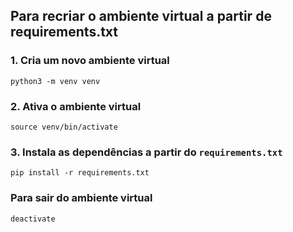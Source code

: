 ## Para recriar o ambiente virtual a partir de requirements.txt

### 1. Cria um novo ambiente virtual
```console
python3 -m venv venv
```

### 2. Ativa o ambiente virtual
```console
source venv/bin/activate
```

### 3. Instala as dependências a partir do ```requirements.txt```
```console
pip install -r requirements.txt
```

### Para sair do ambiente virtual
```console
deactivate
```
